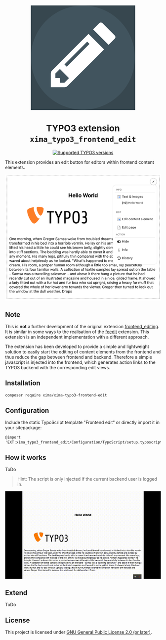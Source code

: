<div align="center">

![Extension icon](Resources/Public/Icons/Extension.svg)

# TYPO3 extension `xima_typo3_frontend_edit`

[![Supported TYPO3 versions](https://badgen.net/badge/TYPO3/12%20&%2013/orange)]()

</div>

This extension provides an edit button for editors within frontend content elements.

![Frontend Edit](./Documentation/Images/frontendEdit.png)

## Note

This is **not** a further development of the original extension [frontend_editing](https://extensions.typo3.org/extension/frontend_editing). It is similar in some ways to the realisation of the [feedit](https://extensions.typo3.org/extension/feedit) extension. This extension is an independent implementation with a different approach.

The extension has been developed to provide a simple and lightweight solution to easily start the editing of content elements from the frontend and thus reduce the gap between frontend and backend. Therefore a simple javascript is injected into the frontend, which generates action links to the TYPO3 backend with the corresponding edit views.


## Installation

``` bash
composer require xima/xima-typo3-frontend-edit
```

## Configuration

Include the static TypoScript template "Frontend edit" or directly import it in your sitepackage:

``` typoscript
@import 'EXT:xima_typo3_frontend_edit/Configuration/TypoScript/setup.typoscript'
```

## How it works

ToDo

> Hint: The script is only injected if the current backend user is logged in.


![Screencast](./Documentation/Images/screencast.gif)

## Extend

ToDo

## License

This project is licensed
under [GNU General Public License 2.0 (or later)](LICENSE.md).
